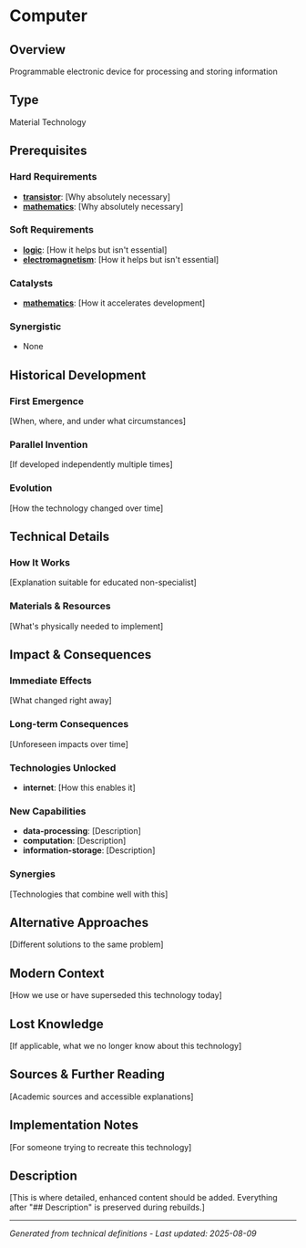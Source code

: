 # Computer

## Overview
Programmable electronic device for processing and storing information

## Type
Material Technology

## Prerequisites

### Hard Requirements
- **[transistor](../transistor/README.md)**: [Why absolutely necessary]
- **[mathematics](../mathematics/README.md)**: [Why absolutely necessary]

### Soft Requirements
- **[logic](../logic/README.md)**: [How it helps but isn't essential]
- **[electromagnetism](../electromagnetism/README.md)**: [How it helps but isn't essential]

### Catalysts
- **[mathematics](../mathematics/README.md)**: [How it accelerates development]

### Synergistic
- None

## Historical Development

### First Emergence
[When, where, and under what circumstances]





### Parallel Invention
[If developed independently multiple times]

### Evolution
[How the technology changed over time]

## Technical Details

### How It Works
[Explanation suitable for educated non-specialist]

### Materials & Resources
[What's physically needed to implement]





## Impact & Consequences

### Immediate Effects
[What changed right away]

### Long-term Consequences
[Unforeseen impacts over time]

### Technologies Unlocked
- **internet**: [How this enables it]

### New Capabilities
- **data-processing**: [Description]
- **computation**: [Description]
- **information-storage**: [Description]

### Synergies
[Technologies that combine well with this]

## Alternative Approaches
[Different solutions to the same problem]

## Modern Context
[How we use or have superseded this technology today]

## Lost Knowledge
[If applicable, what we no longer know about this technology]

## Sources & Further Reading
[Academic sources and accessible explanations]

## Implementation Notes
[For someone trying to recreate this technology]

## Description



[This is where detailed, enhanced content should be added. Everything after "## Description" is preserved during rebuilds.]

---
*Generated from technical definitions - Last updated: 2025-08-09*
